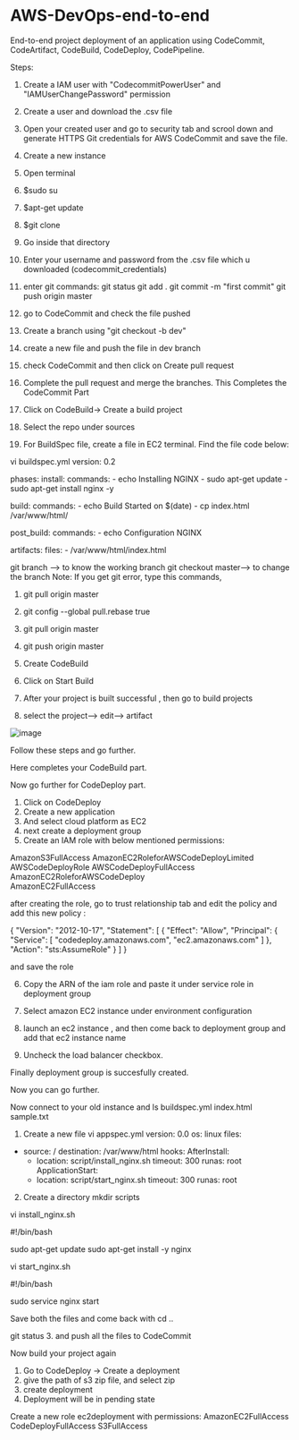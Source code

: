 # AWS-DevOps-end-to-end
End-to-end project deployment of an application using CodeCommit, CodeArtifact, CodeBuild, CodeDeploy, CodePipeline.

Steps:

1. Create a IAM user with "CodecommitPowerUser"  and "IAMUserChangePassword" permission
2. Create a user and download the .csv file
3. Open your created user and go to security tab and scrool down and generate HTTPS Git credentials for AWS CodeCommit and save the file.
4. Create a new instance 
5. Open terminal
6. $sudo su
7. $apt-get update
8. $git clone<url from CodeCommit repo>
9. Go inside that directory
10. Enter your username and password from the .csv file which u downloaded (codecommit_credentials)
11. enter git commands:
  git status
  git add .
  git commit -m "first commit"
  git push origin master
  12. go to CodeCommit and check the file pushed
  13. Create a branch using "git checkout -b dev"
  14. create a new file and push the file in dev branch
  15. check CodeCommit and then click on Create pull request
  16. Complete the pull request and merge the branches.
  This Completes the CodeCommit Part
  
  1. Click on CodeBuild-> Create a build project
  2. Select the repo under sources
  3. For BuildSpec file, create a file in EC2 terminal. Find the file code below:
  
 vi buildspec.yml
  version: 0.2

phases:
  install:
    commands:
      - echo Installing NGINX
      - sudo apt-get update
      - sudo apt-get install nginx -y

  build:
    commands:
      - echo Build Started on $(date)
      - cp index.html /var/www/html/

  post_build:
    commands:
      - echo Configuration NGINX

artifacts:
  files:
    - /var/www/html/index.html

  
  git branch --> to know the working branch
  git checkout master--> to change the branch
  Note: If you get git error, type this commands,
   1.  git pull origin master
   2.  git config --global pull.rebase true
   3.  git pull origin master
   4.  git push origin master
  
  4. Create CodeBuild
  5. Click on Start Build
  6. After your project is built successful , then go to build projects
  7. select the project--> edit--> artifact
  
  ![image](https://user-images.githubusercontent.com/48252581/224111172-d9cb60ac-5700-4632-9fa3-19649a519458.png)

  
Follow these steps and go further.
  
  
  Here completes your CodeBuild part.
  
  Now go further for CodeDeploy part.
  
  1. Click on CodeDeploy
  2. Create a new application
  3. And select cloud platform as EC2
  4. next create a deployment group
  5. Create an IAM role with below mentioned permissions:
  
 AmazonS3FullAccess	
AmazonEC2RoleforAWSCodeDeployLimited	
AWSCodeDeployRole
AWSCodeDeployFullAccess	
AmazonEC2RoleforAWSCodeDeploy	
AmazonEC2FullAccess
  
  after creating the role, go to trust relationship tab and edit the policy and add this new policy :
  
  {
  "Version": "2012-10-17",
  "Statement": [
    {
      "Effect": "Allow",
      "Principal": {
        "Service": [
          "codedeploy.amazonaws.com",
          "ec2.amazonaws.com"
        ]
      },
      "Action": "sts:AssumeRole"
    }
  ]
}
  
  and save the role
  
6. Copy the ARN of the iam role and paste it under service role in deployment group
  
7. Select amazon EC2 instance under environment configuration
8. launch an ec2 instance , and then come back to deployment group and add that ec2 instance name
  
 9. Uncheck the load balancer checkbox.
  
  Finally deployment group is succesfully created.
  
  Now you can go further.
  
  
Now connect to your old instance and ls
  buildspec.yml index.html sample.txt
  
  1. Create a new file vi appspec.yml
  version: 0.0
os: linux
files:
  - source: /
    destination: /var/www/html
hooks:
  AfterInstall:
    - location: script/install_nginx.sh
      timeout: 300
      runas: root
  ApplicationStart:
    - location: script/start_nginx.sh
      timeout: 300
      runas: root
  
 2. Create a directory mkdir scripts
  
  vi install_nginx.sh
  
  #!/bin/bash

sudo apt-get update
sudo apt-get install -y nginx
  
  
  vi start_nginx.sh
  
  #!/bin/bash

sudo service nginx start
  
  Save both the files and come back with cd ..
  
  git status 
 3. and push all the files to CodeCommit
  
Now build your project again
  1. Go to CodeDeploy -> Create a deployment
  2. give the path of s3 zip file, and select zip
  3. create deployment
  4. Deployment will be in pending state
  
  Create a new role ec2deployment with permissions:
  AmazonEC2FullAccess
  CodeDeployFullAccess
 S3FullAccess
  
  
  
